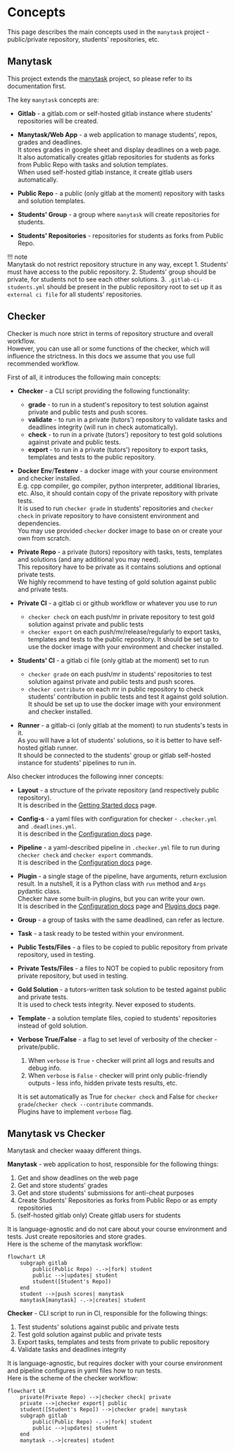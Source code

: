 # Concepts

This page describes the main concepts used in the `manytask` project - public/private repository, students' repositories, etc.


## Manytask

This project extends the [manytask](https://github.com/manytask/manytask) project, so please refer to its documentation first.  

The key `manytask` concepts are:

* **Gitlab** - a gitlab.com or self-hosted gitlab instance where students' repositories will be created.


* **Manytask/Web App** - a web application to manage students', repos, grades and deadlines.  
    It stores grades in google sheet and display deadlines on a web page.  
    It also automatically creates gitlab repositories for students as forks from Public Repo with tasks and solution templates.  
    When used self-hosted gitlab instance, it create gitlab users automatically.


* **Public Repo** - a public (only gitlab at the moment) repository with tasks and solution templates.


* **Students' Group** - a group where `manytask` will create repositories for students.


* **Students' Repositories** - repositories for students as forks from Public Repo.


!!! note  
    Manytask do not restrict repository structure in any way, except
    1. Students' must have access to the public repository.
    2. Students' group should be private, for students not to see each other solutions.
    3. `.gitlab-ci-students.yml` should be present in the public repository root to set up it as `external ci file` for all students' repositories.


## Checker

Checker is much nore strict in terms of repository structure and overall workflow.  
However, you can use all or some functions of the checker, which will influence the strictness. In this docs we assume that you use full recommended workflow. 

First of all, it introduces the following main concepts:

* **Checker** - a CLI script providing the following functionality:

    * **grade** - to run in a student's repository to test solution against private and public tests and push scores.
    * **validate** - to run in a private (tutors') repository to validate tasks and deadlines integrity (will run in check automatically).
    * **check** - to run in a private (tutors') repository to test gold solutions against private and public tests.
    * **export** - to run in a private (tutors') repository to export tasks, templates and tests to the public repository.


* **Docker Env**/**Testenv** - a docker image with your course environment and checker installed.  
    E.g. cpp compiler, go compiler, python interpreter, additional libraries, etc.
    Also, it should contain copy of the private repository with private tests.  
    It is used to run `checker grade` in students' repositories and `checker check` in private repository to have consistent environment and dependencies.  
    You may use provided `checker` docker image to base on or create your own from scratch.  


* **Private Repo** - a private (tutors) repository with tasks, tests, templates and solutions (and any additional you may need).  
    This repository have to be private as it contains solutions and optional private tests.   
    We highly recommend to have testing of gold solution against public and private tests.


* **Private CI** - a gitlab ci or github workflow or whatever you use to run 
    * `checker check` on each push/mr in private repository to test gold solution against private and public tests
    * `checker export` on each push/mr/release/regularly to export tasks, templates and tests to the public repository.
    It should be set up to use the docker image with your environment and checker installed.


* **Students' CI** - a gitlab ci file (only gitlab at the moment) set to run 
    * `checker grade` on each push/mr in students' repositories to test solution against private and public tests and push scores.  
    * `checker contribute` on each mr in public repository to check students' contribution in public tests and test it against gold solution.  
    It should be set up to use the docker image with your environment and checker installed.


* **Runner** - a gitlab-ci (only gitlab at the moment) to run students's tests in it.  
    As you will have a lot of students' solutions, so it is better to have self-hosted gitlab runner.  
    It should be connected to the students' group or gitlab self-hosted instance for students' pipelines to run in.  


Also checker introduces the following inner concepts:

* **Layout** - a structure of the private repository (and respectively public repository).   
    It is described in the [Getting Started docs](./1_getting_started.md) page.


* **Config-s** - a yaml files with configuration for checker - `.checker.yml` and `.deadlines.yml`.  
    It is described in the [Configuration docs](./2_configuration.md) page.


* **Pipeline** - a yaml-described pipeline in `.checker.yml` file to run during `checker check` and `checker export` commands.   
    It is described in the [Configuration docs](./2_configuration.md) page.


* **Plugin** - a single stage of the pipeline, have arguments, return exclusion result. In a nutshell, it is a Python class with `run` method and `Args` pydantic class.  
    Checker have some built-in plugins, but you can write your own.  
    It is described in the [Configuration docs](./2_configuration.md) page and [Plugins docs](./3_plugins.md) page.


* **Group** - a group of tasks with the same deadlined, can refer as lecture.


* **Task** - a task ready to be tested within your environment.  


* **Public Tests/Files** - a files to be copied to public repository from private repository, used in testing.


* **Private Tests/Files** - a files to NOT be copied to public repository from private repository, but used in testing.


* **Gold Solution** - a tutors-written task solution to be tested against public and private tests.  
    It is used to check tests integrity. Never exposed to students.


* **Template** - a solution template files, copied to students' repositories instead of gold solution.


* **Verbose True/False** - a flag to set level of verbosity of the checker - private/public.   
  
    1. When `verbose` is `True` - checker will print all logs and results and debug info.  
    2. When `verbose` is `False` - checker will print only public-friendly outputs - less info, hidden private tests results, etc.  
  
    It is set automatically as True for `checker check` and False for `checker grade`/`checker check --contribute` commands.  
    Plugins have to implement `verbose` flag.
  

## Manytask vs Checker

Manytask and checker waaay different things.

**Manytask** - web application to host, responsible for the following things:

1. Get and show deadlines on the web page
2. Get and store students' grades
3. Get and store students' submissions for anti-cheat purposes
4. Create Students' Repositories as forks from Public Repo or as empty repositories
5. (self-hosted gitlab only) Create gitlab users for students

It is language-agnostic and do not care about your course environment and tests. Just create repositories and store grades.  
Here is the scheme of the manytask workflow:
```mermaid
flowchart LR
    subgraph gitlab
        public(Public Repo) -.->|fork| student
        public -->|updates| student
        student([Student's Repo])
    end
    student -->|push scores| manytask
    manytask[manytask] -.->|creates| student
```


**Checker** - CLI script to run in CI, responsible for the following things:
1. Test students' solutions against public and private tests
2. Test gold solution against public and private tests
3. Export tasks, templates and tests from private to public repository
4. Validate tasks and deadlines integrity

It is language-agnostic, but requires docker with your course environment and pipeline configures in yaml files how to run tests.  
Here is the scheme of the checker workflow:
```mermaid
flowchart LR
    private(Private Repo) -->|checker check| private
    private -->|checker export| public
    student([Student's Repo]) -->|checker grade| manytask
    subgraph gitlab
        public(Public Repo) -.->|fork| student
        public -->|updates| student
    end
    manytask -.->|creates| student
```
